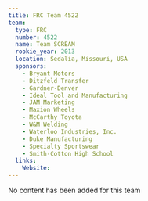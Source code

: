 ```yaml
---
title: FRC Team 4522
team:
  type: FRC
  number: 4522
  name: Team SCREAM
  rookie_year: 2013
  location: Sedalia, Missouri, USA
  sponsors:
    - Bryant Motors
    - Ditzfeld Transfer
    - Gardner-Denver
    - Ideal Tool and Manufacturing
    - JAM Marketing
    - Maxion Wheels
    - McCarthy Toyota
    - W&M Welding
    - Waterloo Industries, Inc.
    - Duke Manufacturing
    - Specialty Sportswear
    - Smith-Cotton High School
  links:
    Website: 
---
```

No content has been added for this team